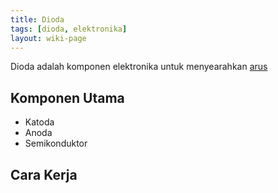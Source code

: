 ```yaml
---
title: Dioda
tags: [dioda, elektronika]
layout: wiki-page
---
```


Dioda adalah komponen elektronika untuk menyearahkan [arus](/wiki/konsep/cur/current-arus/)

## Komponen Utama

- Katoda
- Anoda
- Semikonduktor

## Cara Kerja

